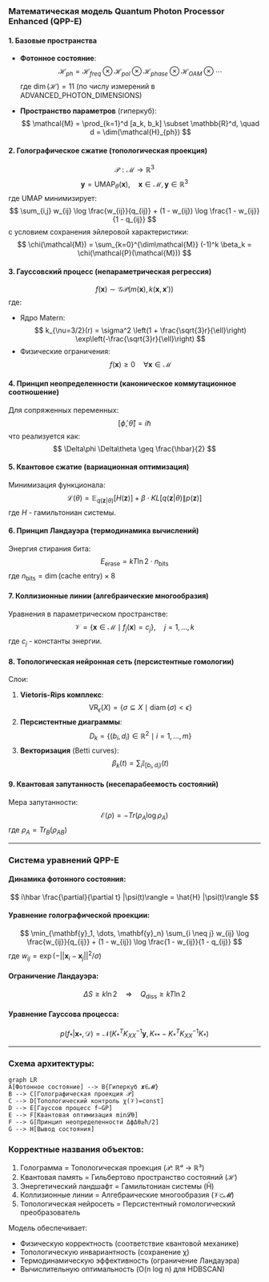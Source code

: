 ### Математическая модель Quantum Photon Processor Enhanced (QPP-E)

#### 1. **Базовые пространства**
- **Фотонное состояние**:
  $$ \mathcal{H}_{ph} = \mathcal{H}_{freq} \otimes \mathcal{H}_{pol} \otimes \mathcal{H}_{phase} \otimes \mathcal{H}_{OAM} \otimes \cdots $$
  где $\dim(\mathcal{H}) = 11$ (по числу измерений в ADVANCED_PHOTON_DIMENSIONS)

- **Пространство параметров** (гиперкуб):
  $$ \mathcal{M} = \prod_{k=1}^d [a_k, b_k] \subset \mathbb{R}^d, \quad d = \dim(\mathcal{H}_{ph}) $$

#### 2. **Голографическое сжатие** (топологическая проекция)
$$ \mathcal{P}: \mathcal{M} \to \mathbb{R}^3 $$
$$ \mathbf{y} = \text{UMAP}_{\theta}(\mathbf{x}), \quad \mathbf{x} \in \mathcal{M}, \mathbf{y} \in \mathbb{R}^3 $$
где UMAP минимизирует:
$$ \sum_{i,j} w_{ij} \log \frac{w_{ij}}{q_{ij}} + (1 - w_{ij}) \log \frac{1 - w_{ij}}{1 - q_{ij}} $$
с условием сохранения эйлеровой характеристики:
$$ \chi(\mathcal{M}) = \sum_{k=0}^{\dim\mathcal{M}} (-1)^k \beta_k = \chi(\mathcal{P}(\mathcal{M})) $$

#### 3. **Гауссовский процесс** (непараметрическая регрессия)
$$ f(\mathbf{x}) \sim \mathcal{GP}(m(\mathbf{x}), k(\mathbf{x}, \mathbf{x}')) $$
где:
- Ядро Matern:
$$ k_{\nu=3/2}(r) = \sigma^2 \left(1 + \frac{\sqrt{3}r}{\ell}\right) \exp\left(-\frac{\sqrt{3}r}{\ell}\right) $$
- Физические ограничения:
$$ f(\mathbf{x}) \geq 0 \quad \forall \mathbf{x} \in \mathcal{M} $$

#### 4. **Принцип неопределенности** (каноническое коммутационное соотношение)
Для сопряженных переменных:
$$ [\hat{\phi}, \hat{\theta}] = i\hbar $$
что реализуется как:
$$ \Delta\phi \Delta\theta \geq \frac{\hbar}{2} $$

#### 5. **Квантовое сжатие** (вариационная оптимизация)
Минимизация функционала:
$$ \mathcal{L}(\theta) = \mathbb{E}_{q(\mathbf{z}|\theta)}[H(\mathbf{z})] + \beta \cdot KL[q(\mathbf{z}|\theta) \| p(\mathbf{z})] $$
где $H$ - гамильтониан системы.

#### 6. **Принцип Ландауэра** (термодинамика вычислений)
Энергия стирания бита:
$$ E_{\text{erase}} = kT \ln 2 \cdot n_{\text{bits}} $$
где $n_{\text{bits}} = \dim(\text{cache entry}) \times 8$

#### 7. **Коллизионные линии** (алгебраические многообразия)
Уравнения в параметрическом пространстве:
$$ \mathcal{V} = \{ \mathbf{x} \in \mathcal{M} \mid f_j(\mathbf{x}) = c_j \}, \quad j=1,\dots,k $$
где $c_j$ - константы энергии.

#### 8. **Топологическая нейронная сеть** (персистентные гомологии)
Слои:
1. **Vietoris-Rips комплекс**:
   $$ \text{VR}_\epsilon(X) = \{ \sigma \subseteq X \mid \operatorname{diam}(\sigma) < \epsilon \} $$
2. **Персистентные диаграммы**:
   $$ D_k = \{ (b_i, d_i) \in \mathbb{R}^2 \mid i=1,\dots,m \} $$
3. **Векторизация** (Betti curves):
   $$ \beta_k(t) = \sum_i \mathbb{I}_{[b_i, d_i)}(t) $$

#### 9. **Квантовая запутанность** (несепарабеемость состояний)
Мера запутанности:
$$ \mathcal{E}(\rho) = -Tr(\rho_A \log \rho_A) $$
где $\rho_A = Tr_B(\rho_{AB})$

---

### Система уравнений QPP-E

#### Динамика фотонного состояния:
$$ i\hbar \frac{\partial}{\partial t} |\psi(t)\rangle = \hat{H} |\psi(t)\rangle $$

#### Уравнение голографической проекции:
$$ \min_{\mathbf{y}_1, \dots, \mathbf{y}_n} \sum_{i \neq j} w_{ij} \log \frac{w_{ij}}{q_{ij}} + (1 - w_{ij}) \log \frac{1 - w_{ij}}{1 - q_{ij}} $$
где $w_{ij} = \exp(-||\mathbf{x}_i - \mathbf{x}_j||^2 / \sigma)$

#### Ограничение Ландауэра:
$$ \Delta S \geq k \ln 2 \quad \Rightarrow \quad Q_{\text{diss}} \geq kT \ln 2 $$

#### Уравнение Гауссова процесса:
$$ p(f_* | \mathbf{x}_*, \mathcal{D}) = \mathcal{N}(K_*^T K_{XX}^{-1} \mathbf{y}, K_{**} - K_*^T K_{XX}^{-1} K_*) $$

---

### Схема архитектуры:
```mermaid
graph LR
A[Фотонное состояние] --> B{Гиперкуб 𝒙∈𝓜}
B --> C[Голографическая проекция 𝒫]
C --> D[Топологический контроль χ(𝒱)=const]
D --> E[Гауссов процесс f∼GP]
E --> F[Квантовая оптимизация min𝓛θ]
F --> G[Принцип неопределенности ΔϕΔθ≥ħ/2]
G --> H[Вывод состояния]
```

### Корректные названия объектов:
1. Голограмма = Топологическая проекция (𝒫: ℝᵈ → ℝ³)
2. Квантовая память = Гильбертово пространство состояний (ℋ)
3. Энергетический ландшафт = Гамильтониан системы (Ĥ)
4. Коллизионные линии = Алгебраические многообразия (𝒱⊂𝓜)
5. Топологическая нейросеть = Персистентный гомологический преобразователь

Модель обеспечивает:
- Физическую корректность (соответствие квантовой механике)
- Топологическую инвариантность (сохранение χ)
- Термодинамическую эффективность (ограничение Ландауэра)
- Вычислительную оптимальность (O(n log n) для HDBSCAN)
